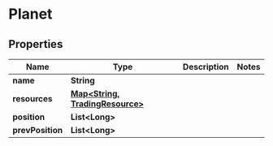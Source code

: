 

# Planet

## Properties

Name | Type | Description | Notes
------------ | ------------- | ------------- | -------------
**name** | **String** |  | 
**resources** | [**Map&lt;String, TradingResource&gt;**](TradingResource.md) |  | 
**position** | **List&lt;Long&gt;** |  | 
**prevPosition** | **List&lt;Long&gt;** |  | 



